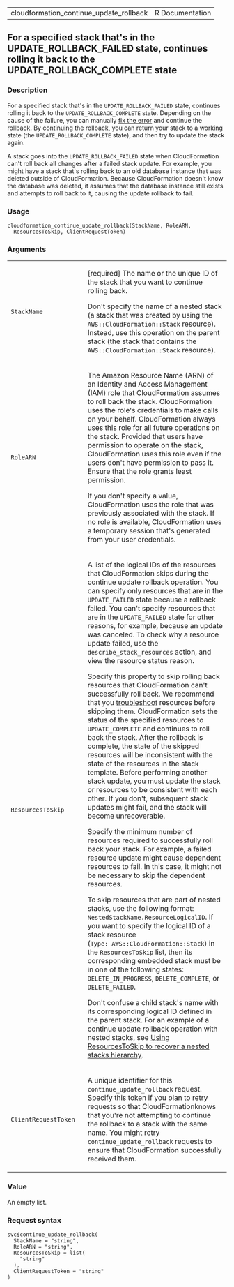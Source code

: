 <table style="width: 100%;">
<tbody>
<tr class="odd">
<td>cloudformation_continue_update_rollback</td>
<td style="text-align: right;">R Documentation</td>
</tr>
</tbody>
</table>

## For a specified stack that's in the UPDATE\_ROLLBACK\_FAILED state, continues rolling it back to the UPDATE\_ROLLBACK\_COMPLETE state

### Description

For a specified stack that's in the `UPDATE_ROLLBACK_FAILED` state,
continues rolling it back to the `UPDATE_ROLLBACK_COMPLETE` state.
Depending on the cause of the failure, you can manually [fix the
error](https://docs.aws.amazon.com/AWSCloudFormation/latest/UserGuide/troubleshooting.html#troubleshooting-errors-update-rollback-failed)
and continue the rollback. By continuing the rollback, you can return
your stack to a working state (the `UPDATE_ROLLBACK_COMPLETE` state),
and then try to update the stack again.

A stack goes into the `UPDATE_ROLLBACK_FAILED` state when CloudFormation
can't roll back all changes after a failed stack update. For example,
you might have a stack that's rolling back to an old database instance
that was deleted outside of CloudFormation. Because CloudFormation
doesn't know the database was deleted, it assumes that the database
instance still exists and attempts to roll back to it, causing the
update rollback to fail.

### Usage

    cloudformation_continue_update_rollback(StackName, RoleARN,
      ResourcesToSkip, ClientRequestToken)

### Arguments

<table>
<colgroup>
<col style="width: 35%" />
<col style="width: 65%" />
</colgroup>
<tbody>
<tr class="odd">
<td><code
id="cloudformation_continue_update_rollback_:_StackName">StackName</code></td>
<td><p>[required] The name or the unique ID of the stack that you want
to continue rolling back.</p>
<p>Don't specify the name of a nested stack (a stack that was created by
using the <code
style="white-space: pre;">⁠AWS::CloudFormation::Stack⁠</code> resource).
Instead, use this operation on the parent stack (the stack that contains
the <code style="white-space: pre;">⁠AWS::CloudFormation::Stack⁠</code>
resource).</p></td>
</tr>
<tr class="even">
<td><code
id="cloudformation_continue_update_rollback_:_RoleARN">RoleARN</code></td>
<td><p>The Amazon Resource Name (ARN) of an Identity and Access
Management (IAM) role that CloudFormation assumes to roll back the
stack. CloudFormation uses the role's credentials to make calls on your
behalf. CloudFormation always uses this role for all future operations
on the stack. Provided that users have permission to operate on the
stack, CloudFormation uses this role even if the users don't have
permission to pass it. Ensure that the role grants least permission.</p>
<p>If you don't specify a value, CloudFormation uses the role that was
previously associated with the stack. If no role is available,
CloudFormation uses a temporary session that's generated from your user
credentials.</p></td>
</tr>
<tr class="odd">
<td><code
id="cloudformation_continue_update_rollback_:_ResourcesToSkip">ResourcesToSkip</code></td>
<td><p>A list of the logical IDs of the resources that CloudFormation
skips during the continue update rollback operation. You can specify
only resources that are in the <code>UPDATE_FAILED</code> state because
a rollback failed. You can't specify resources that are in the
<code>UPDATE_FAILED</code> state for other reasons, for example, because
an update was canceled. To check why a resource update failed, use the
<code>describe_stack_resources</code> action, and view the resource
status reason.</p>
<p>Specify this property to skip rolling back resources that
CloudFormation can't successfully roll back. We recommend that you <a
href="https://docs.aws.amazon.com/AWSCloudFormation/latest/UserGuide/troubleshooting.html#troubleshooting-errors-update-rollback-failed">troubleshoot</a>
resources before skipping them. CloudFormation sets the status of the
specified resources to <code>UPDATE_COMPLETE</code> and continues to
roll back the stack. After the rollback is complete, the state of the
skipped resources will be inconsistent with the state of the resources
in the stack template. Before performing another stack update, you must
update the stack or resources to be consistent with each other. If you
don't, subsequent stack updates might fail, and the stack will become
unrecoverable.</p>
<p>Specify the minimum number of resources required to successfully roll
back your stack. For example, a failed resource update might cause
dependent resources to fail. In this case, it might not be necessary to
skip the dependent resources.</p>
<p>To skip resources that are part of nested stacks, use the following
format: <code>NestedStackName.ResourceLogicalID</code>. If you want to
specify the logical ID of a stack resource (<code
style="white-space: pre;">⁠Type: AWS::CloudFormation::Stack⁠</code>) in
the <code>ResourcesToSkip</code> list, then its corresponding embedded
stack must be in one of the following states:
<code>DELETE_IN_PROGRESS</code>, <code>DELETE_COMPLETE</code>, or
<code>DELETE_FAILED</code>.</p>
<p>Don't confuse a child stack's name with its corresponding logical ID
defined in the parent stack. For an example of a continue update
rollback operation with nested stacks, see <a
href="https://docs.aws.amazon.com/AWSCloudFormation/latest/UserGuide/using-cfn-updating-stacks-continueupdaterollback.html#nested-stacks">Using
ResourcesToSkip to recover a nested stacks hierarchy</a>.</p></td>
</tr>
<tr class="even">
<td><code
id="cloudformation_continue_update_rollback_:_ClientRequestToken">ClientRequestToken</code></td>
<td><p>A unique identifier for this
<code>continue_update_rollback</code> request. Specify this token if you
plan to retry requests so that CloudFormationknows that you're not
attempting to continue the rollback to a stack with the same name. You
might retry <code>continue_update_rollback</code> requests to ensure
that CloudFormation successfully received them.</p></td>
</tr>
</tbody>
</table>

### Value

An empty list.

### Request syntax

    svc$continue_update_rollback(
      StackName = "string",
      RoleARN = "string",
      ResourcesToSkip = list(
        "string"
      ),
      ClientRequestToken = "string"
    )
